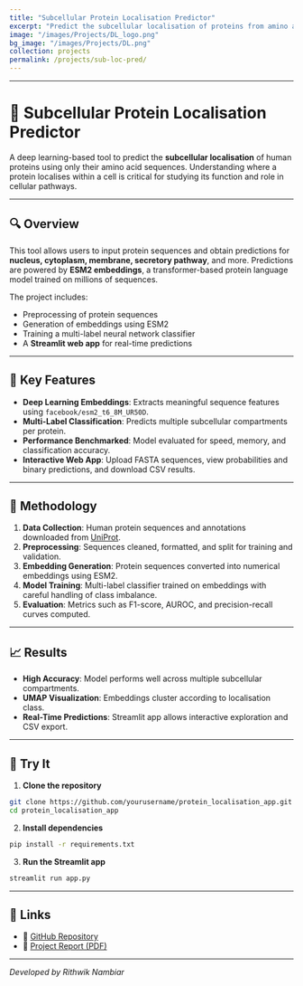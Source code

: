 ```yaml
---
title: "Subcellular Protein Localisation Predictor"
excerpt: "Predict the subcellular localisation of proteins from amino acid sequences"
image: "/images/Projects/DL_logo.png"
bg_image: "/images/Projects/DL.png"
collection: projects
permalink: /projects/sub-loc-pred/
---
```

----------------------------------

# 🧬 Subcellular Protein Localisation Predictor

A deep learning-based tool to predict the **subcellular localisation** of human proteins using only their amino acid sequences. Understanding where a protein localises within a cell is critical for studying its function and role in cellular pathways.

---

## 🔍 Overview

This tool allows users to input protein sequences and obtain predictions for **nucleus, cytoplasm, membrane, secretory pathway**, and more. Predictions are powered by **ESM2 embeddings**, a transformer-based protein language model trained on millions of sequences.

The project includes:

* Preprocessing of protein sequences
* Generation of embeddings using ESM2
* Training a multi-label neural network classifier
* A **Streamlit web app** for real-time predictions

---

## 🧠 Key Features

* **Deep Learning Embeddings**: Extracts meaningful sequence features using `facebook/esm2_t6_8M_UR50D`.
* **Multi-Label Classification**: Predicts multiple subcellular compartments per protein.
* **Performance Benchmarked**: Model evaluated for speed, memory, and classification accuracy.
* **Interactive Web App**: Upload FASTA sequences, view probabilities and binary predictions, and download CSV results.

---

## 🧪 Methodology

1. **Data Collection**: Human protein sequences and annotations downloaded from [UniProt](https://www.uniprot.org/).
2. **Preprocessing**: Sequences cleaned, formatted, and split for training and validation.
3. **Embedding Generation**: Protein sequences converted into numerical embeddings using ESM2.
4. **Model Training**: Multi-label classifier trained on embeddings with careful handling of class imbalance.
5. **Evaluation**: Metrics such as F1-score, AUROC, and precision-recall curves computed.

---

## 📈 Results

* **High Accuracy**: Model performs well across multiple subcellular compartments.
* **UMAP Visualization**: Embeddings cluster according to localisation class.
* **Real-Time Predictions**: Streamlit app allows interactive exploration and CSV export.

---

## 🚀 Try It

1. **Clone the repository**

```bash
git clone https://github.com/yourusername/protein_localisation_app.git
cd protein_localisation_app
```

2. **Install dependencies**

```bash
pip install -r requirements.txt
```

3. **Run the Streamlit app**

```bash
streamlit run app.py
```

---

## 📂 Links

* 📁 [GitHub Repository](https://github.com/RpN1107/Subcellular-Localisation-Predictor)
* 📝 [Project Report (PDF)](https://github.com/RpN1107/Subcellular-Localisation-Predictor/blob/main/notebooks/Report.pdf)

---

*Developed by Rithwik Nambiar*

